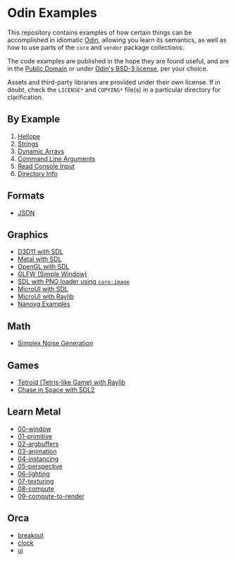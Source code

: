 # Odin Examples

This repository contains examples of how certain things can be accomplished in idiomatic [Odin](https://github.com/odin-lang/Odin), allowing you learn its semantics, as well as how to use parts of the `core` and `vendor` package collections.

The code examples are published in the hope they are found useful, and are in the [Public Domain](https://unlicense.org) or under [Odin's BSD-3 license](https://github.com/odin-lang/Odin/blob/master/LICENSE), per your choice.

Assets and third-party libraries are provided under their own license. If in doubt, check the `LICENSE*` and `COPYING*` file(s) in a particular directory for clarification.

## By Example

1) [Hellope](https://github.com/odin-lang/examples/tree/master/by_example/hellope)
2) [Strings](https://github.com/odin-lang/examples/blob/master/by_example/strings/basic_string_example.odin)
3) [Dynamic Arrays](https://github.com/odin-lang/examples/blob/master/by_example/dynamic_arrays/dynamic_arrays.odin)
4) [Command Line Arguments](https://github.com/odin-lang/examples/tree/master/by_example/os_args)
5) [Read Console Input](https://github.com/odin-lang/examples/tree/master/by_example/read_console_input)
6) [Directory Info](https://github.com/odin-lang/examples/tree/master/by_example/dir_info)

## Formats

* [JSON](https://github.com/odin-lang/examples/tree/master/json/load_json)

## Graphics

* [D3D11 with SDL](https://github.com/odin-lang/examples/blob/master/sdl2/d3d11)
* [Metal with SDL](https://github.com/odin-lang/examples/tree/master/sdl2/metal)
* [OpenGL with SDL](https://github.com/odin-lang/examples/tree/master/sdl2/opengl)
* [GLFW (Simple Window)](https://github.com/odin-lang/examples/tree/master/glfw/window)
* [SDL with PNG loader using `core:image`](https://github.com/odin-lang/examples/tree/master/sdl2/hellope)
* [MicroUI with SDL](https://github.com/odin-lang/examples/tree/master/sdl2/microui)
* [MicroUI with Raylib](https://github.com/odin-lang/examples/tree/master/raylib/microui)
* [Nanovg Examples](https://github.com/odin-lang/examples/tree/master/nanovg)

## Math

* [Simplex Noise Generation](https://github.com/odin-lang/examples/tree/master/math/noise/draw_texture)

## Games

* [Tetroid (Tetris-like Game) with Raylib](https://github.com/odin-lang/examples/tree/master/raylib/tetroid)
* [Chase in Space with SDL2](https://github.com/odin-lang/examples/tree/master/sdl2/chase_in_space)

## Learn Metal

* [00-window](https://github.com/odin-lang/examples/tree/master/learn_metal/00-window)
* [01-primitive](https://github.com/odin-lang/examples/tree/master/learn_metal/01-primitive)
* [02-argbuffers](https://github.com/odin-lang/examples/tree/master/learn_metal/02-argbuffers)
* [03-animation](https://github.com/odin-lang/examples/tree/master/learn_metal/03-animation)
* [04-instancing](https://github.com/odin-lang/examples/tree/master/learn_metal/04-instancing)
* [05-perspective](https://github.com/odin-lang/examples/tree/master/learn_metal/05-perspective)
* [06-lighting](https://github.com/odin-lang/examples/tree/master/learn_metal/06-lighting)
* [07-texturing](https://github.com/odin-lang/examples/tree/master/learn_metal/07-texturing)
* [08-compute](https://github.com/odin-lang/examples/tree/master/learn_metal/08-compute)
* [09-compute-to-render](https://github.com/odin-lang/examples/tree/master/learn_metal/09-compute-to-render)

## Orca

* [breakout](https://github.com/odin-lang/examples/tree/master/orca/breakout)
* [clock](https://github.com/odin-lang/examples/tree/master/orca/clock)
* [ui](https://github.com/odin-lang/examples/tree/master/orca/ui)
